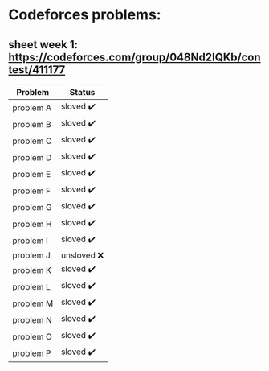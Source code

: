 # Codeforces problems: 
## sheet week 1: https://codeforces.com/group/048Nd2lQKb/contest/411177

| Problem               | Status                     |
| --------------------- | -------------------------- |
|problem A              |sloved :heavy_check_mark:   |
|problem B              |sloved :heavy_check_mark:   |
|problem C              |sloved :heavy_check_mark:   |
|problem D              |sloved :heavy_check_mark:   |
|problem E              |sloved :heavy_check_mark:   |
|problem F              |sloved :heavy_check_mark:   |
|problem G              |sloved :heavy_check_mark:   |
|problem H              |sloved :heavy_check_mark:   |
|problem I              |sloved :heavy_check_mark:   |
|problem J              |unsloved :x:   |
|problem K              |sloved :heavy_check_mark:   |
|problem L              |sloved :heavy_check_mark:   |
|problem M              |sloved :heavy_check_mark:   |
|problem N              |sloved :heavy_check_mark:   |
|problem O              |sloved :heavy_check_mark:   |
|problem P              |sloved :heavy_check_mark:   |

